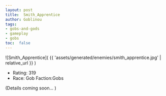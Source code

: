 ```yaml
---
layout: post
title:  Smith_Apprentice
author: Goblinou
tags:
- gobs-and-gods
- gameplay
- gobs
toc:  false
---
```


![Smith_Apprentice]( {{ 'assets/generated/enemies/smith_apprentice.jpg' | relative_url }} )
- Rating: 319
- Race: Gob  Faction:Gobs

(Details coming soon... )